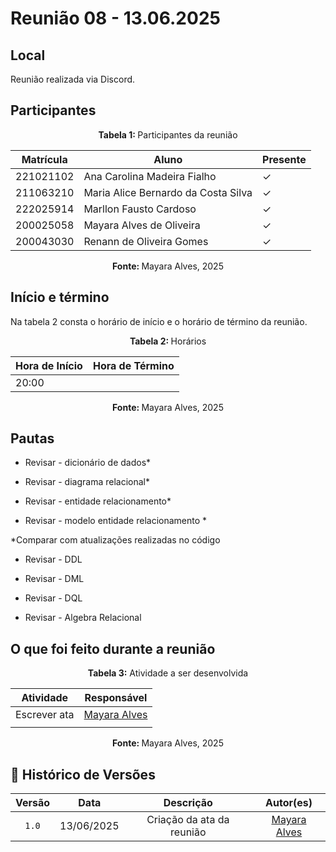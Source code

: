 # Reunião 08 - 13.06.2025

## Local
Reunião realizada via Discord.

## Participantes

<p align="center"><strong> Tabela 1:  </strong>Participantes da reunião</p>

| Matrícula | Aluno                               | Presente |
| --------- | ----------------------------------- | -------- |
| 221021102 | Ana Carolina Madeira Fialho         | ✓        |
| 211063210 | Maria Alice Bernardo da Costa Silva | ✓        |
| 222025914 | Marllon Fausto Cardoso              | ✓        |
| 200025058 | Mayara Alves de Oliveira            | ✓        |
| 200043030 | Renann de Oliveira Gomes            | ✓        |

<p align="center"><strong> Fonte: </strong> Mayara Alves, 2025</p>

<!-- 

    Se o membro estiver presente: ✓
    Se o membro faltar: x

 -->

<!-- 
    Matrículas e github pra facilitar:

    222025914  [Marllon Cardoso](https://github.com/m4rllon)
    200025058  [Mayara Oliveira](https://github.com/mayara-tech)
    200043030  [Renann Gomes](https://github.com/renannOgomes)
    211063210  [Maria Alice](https://github.com/maliz30)
    221021102  [Ana Carolina Fialho](https://github.com/anawcarol)
 -->

## Início e término
Na tabela 2 consta o horário de início e o horário de término da reunião.


<p align="center"><strong>Tabela 2: </strong>Horários</p>

| Hora de Início | Hora de Término |
| -------------- | --------------- |
| 20:00          |                 |

<p align="center"><strong>Fonte: </strong> Mayara Alves, 2025</p>


## Pautas

- Revisar - dicionário de dados* 

- Revisar -  diagrama relacional* 

- Revisar -  entidade relacionamento* 

- Revisar - modelo entidade relacionamento *

*Comparar com atualizações realizadas no código

- Revisar - DDL

- Revisar - DML

- Revisar - DQL

- Revisar - Algebra Relacional

## O que foi feito durante a reunião


<p align="center"><strong>Tabela 3:</strong> Atividade a ser desenvolvida</p>


| Atividade                                     | Responsável                                                                               |
| --------------------------------------------- | ----------------------------------------------------------------------------------------- |
| Escrever   ata  | [Mayara Alves](https://github.com/mayara-tech)                                         |
|  |   |

<p align="center"><strong>Fonte: </strong>Mayara Alves, 2025</p>




## 📑 Histórico de Versões

| Versão |    Data    | Descrição |            Autor(es)            |
| :----: | :--------: | :-------: | :-----------------------------: |
| `1.0`  | 13/06/2025 |   Criação da ata da reunião    | [Mayara Alves](https://github.com/mayara-tech) |